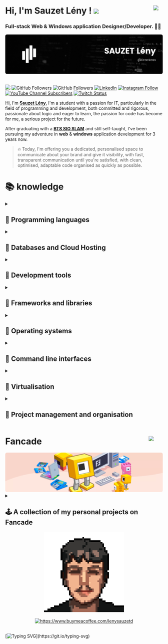 # Hi, I'm Sauzet Lény !<a href="https://github.com/Drackass/Drackass/blob/main/README_fr.md"><img align="right" src="https://cdn-icons-png.flaticon.com/512/197/197560.png" width="30px" /></a> <img width="30" src="https://raw.githubusercontent.com/MartinHeinz/MartinHeinz/master/wave.gif">
### Full-stack Web & Windows application Designer/Developer. 🧑‍💻

<picture>
  <source media="(prefers-color-scheme: dark)" srcset="https://github.com/Drackass/Drackass/blob/main/banner-dark.png">
  <source media="(prefers-color-scheme: light)" srcset="https://github.com/Drackass/Drackass/blob/main/banner-light.png">
  <img alt="Main Banner" src="https://github.com/Drackass/Drackass/blob/main/banner-dark.png">
</picture>

</br>
</br>

![](https://komarev.com/ghpvc/?username=your-github-username&style=flat&color=grey)
![GitHub Followers](https://img.shields.io/github/followers/drackass?style=social)
![GitHub Followers](https://img.shields.io/github/stars/drackass?style=social)
[![LinkedIn](https://img.shields.io/badge/LinkedIn-Connect-blue?style=social&logo=linkedin)](https://www.linkedin.com/in/lény-sauzet-931172264/)
[![Instagram Follow](https://img.shields.io/badge/Instagram-Follow-blueviolet?logo=instagram&style=social)](https://www.instagram.com/lenysauzet/)
[![YouTube Channel Subscribers](https://img.shields.io/youtube/channel/subscribers/UCQAR8f6Gq2xdSDdhVAXfWlg?style=social)](https://www.youtube.com/@drack4ss?sub_confirmation=1)
[![Twitch Status](https://img.shields.io/twitch/status/drackass?style=social)](https://twitch.com/drackass)

Hi, I'm [**Sauzet Lény**](http://ent.btssio.net/leny.sauzet/), I'm a student with a passion for IT, particularly in the field of programming and development, both committed and rigorous, passionate about logic and eager to learn, the passion for code has become for me, a serious project for the future.

After graduating with a [**BTS SIO SLAM**](https://www.onisep.fr/ressources/univers-formation/Formations/Post-bac/bts-services-informatiques-aux-organisations-option-b-solutions-logicielles-et-applications-metiers) and still self-taught, I've been pursuing my adventure in **web** & **windows** application development for 3 years now.

> 🔥 Today, I'm offering you a dedicated, personalised space to communicate about your brand and give it visibility, with fast, transparent communication until you're satisfied, with clean, optimised, adaptable code organised as quickly as possible.

# 📚 knowledge
<details>
<summary><h2>📕 Programming languages</h2></summary>
<br/>
  
[![C#](https://img.shields.io/badge/C%23-058c0b?style=for-the-badge&logo=c-sharp&logoColor=white&labelColor=058c0b)](https://docs.microsoft.com/en-us/dotnet/csharp/)

[![C++](https://img.shields.io/badge/C%2B%2B-00417b?style=for-the-badge&logo=c%2B%2B&logoColor=white&labelColor=00417b)](https://www.cplusplus.com/doc/)

[![Visual Basic](https://img.shields.io/badge/Visual%20Basic-004a85?style=for-the-badge&logo=.net&logoColor=white&labelColor=004a85)](https://docs.microsoft.com/en-us/dotnet/visual-basic/)

[![jQuery](https://img.shields.io/badge/jQuery-1064a5?style=for-the-badge&logo=jquery&logoColor=white&labelColor=1064a5)](https://api.jquery.com/)

[![HTML](https://img.shields.io/badge/HTML-d84924?style=for-the-badge&logo=html5&logoColor=white&labelColor=d84924)](https://developer.mozilla.org/en-US/docs/Web/HTML)

[![CSS](https://img.shields.io/badge/CSS-0066b6?style=for-the-badge&logo=css3&logoColor=white&labelColor=#0066b6)](https://developer.mozilla.org/en-US/docs/Web/CSS)

[![Sass](https://img.shields.io/badge/Sass-cd669a?style=for-the-badge&logo=sass&logoColor=white&labelColor=cd669a)](https://sass-lang.com/)

[![PHP](https://img.shields.io/badge/PHP-4c5789?style=for-the-badge&logo=php&logoColor=white&labelColor=4c5789)](https://www.php.net/manual/en/)

[![JavaScript](https://img.shields.io/badge/JavaScript-ead41c?style=for-the-badge&logo=javascript&logoColor=black&labelColor=ead41c)](https://developer.mozilla.org/en-US/docs/Web/JavaScript)

[![Python](https://img.shields.io/badge/Python-336d9d?style=for-the-badge&logo=python&logoColor=white&labelColor=336d9d)](https://docs.python.org/3/)

[![Node.js](https://img.shields.io/badge/Node.js-539e43?style=for-the-badge&logo=node.js&logoColor=white&labelColor=539e43)](https://nodejs.org/en/docs/)

[![Scratch](https://img.shields.io/badge/Scratch-ec9f37?style=for-the-badge&logo=scratch&logoColor=white&labelColor=ec9f37)](https://en.scratch-wiki.info/wiki/Scratch_Wiki_Home)

</details>

<details>
<summary><h2>📗 Databases and Cloud Hosting</h2></summary>
<br/>

[![GitHub Pages](https://img.shields.io/badge/GitHub%20Pages-1d2024?style=for-the-badge&logo=github&logoColor=white&labelColor=1d2024)](https://docs.github.com/en/pages)

[![MySQL](https://img.shields.io/badge/MySQL-d88700?style=for-the-badge&logo=mysql&logoColor=white&labelColor=d88700)](https://dev.mysql.com/doc/)

[![SQL Server](https://img.shields.io/badge/SQL%20Server-cf0513?style=for-the-badge&logo=microsoft%20sql%20server&logoColor=white&labelColor=cf0513)](https://docs.microsoft.com/en-us/sql/ssms/sql-server-management-studio-ssms)

[![MariaDB](https://img.shields.io/badge/MariaDB-c0765a?style=for-the-badge&logo=mariadb&logoColor=white&labelColor=c0765a)](https://mariadb.com/docs/)

[![Oracle](https://img.shields.io/badge/Oracle-be4331?style=for-the-badge&logo=oracle&logoColor=white&labelColor=be4331)](https://docs.oracle.com/en/)

[![SQLite](https://img.shields.io/badge/SQLite-1398e0?style=for-the-badge&logo=sqlite&logoColor=white&labelColor=1398e0)](https://www.sqlite.org/docs.html)

[![PhpMyAdmin](https://img.shields.io/badge/PhpMyAdmin-ff9800?style=for-the-badge&logo=phpmyadmin&logoColor=white&labelColor=ff9800)](https://docs.phpmyadmin.net/en/)

[![HeidiSQL](https://img.shields.io/badge/HeidiSQL-328400?style=for-the-badge&labelColor=328400)](https://www.heidisql.com/help.php)

[![AJAX](https://img.shields.io/badge/AJAX-308bc9?style=for-the-badge&logo=ajax&logoColor=white)](https://api.jquery.com/category/ajax/)

[![SQL](https://img.shields.io/badge/SQL-3199da?style=for-the-badge&logoColor=white&labelColor=3199da)](https://www.w3schools.com/sql/)

</details>

<details>
<summary><h2>📘 Development tools</h2></summary>
<br/>

[![Visual Studio](https://img.shields.io/badge/Visual%20Studio-662e93?style=for-the-badge&logo=visual%20studio&logoColor=white&labelColor=662e93)](https://docs.microsoft.com/en-us/visualstudio/)

[![VS Code](https://img.shields.io/badge/VS%20Code-038fd6?style=for-the-badge&logo=visual%20studio%20code&logoColor=white&labelColor=038fd6)](https://code.visualstudio.com/docs/)

[![NetBeans](https://img.shields.io/badge/NetBeans-1a65bc?style=for-the-badge&logo=apache%20netbeans%20ide&logoColor=white&labelColor=1a65bc)](https://netbeans.apache.org/kb/docs/)

[![Stack Overflow](https://img.shields.io/badge/Stack%20Overflow-f48024?style=for-the-badge&logo=stack-overflow&logoColor=white&labelColor=f48024)](https://stackoverflow.com/)

[![Chat GPT](https://img.shields.io/badge/Chat%20GPT-15997a?style=for-the-badge&logo=openai&logoColor=white&labelColor=15997a)](https://platform.openai.com/docs/)

[![Fancade](https://img.shields.io/badge/Fancade-%23edaf00?style=for-the-badge&logo=Square&logoColor=white&labelColor=edaf00)](https://www.fancade.com/)

[![UwAmp](https://img.shields.io/badge/UwAmp-2e2fad?style=for-the-badge&logo=apache&logoColor=white&labelColor=2e2fad)](https://www.uwamp.com/en/)

[![Wamp](https://img.shields.io/badge/Wamp-f70094?style=for-the-badge&logo=webflow&logoColor=white&labelColor=f70094)](https://www.wampserver.com/en/)

</details>

<details>
<summary><h2>📙 Frameworks and libraries</h2></summary>
<br/>
  
[![Bootstrap](https://img.shields.io/badge/Bootstrap-553e7a?style=for-the-badge&logo=bootstrap&logoColor=white&labelColor=553e7a)](https://getbootstrap.com/docs/)

[![Tailwind CSS](https://img.shields.io/badge/Tailwind%20CSS-01b7d6?style=for-the-badge&logo=tailwind%20css&logoColor=white&labelColor=01b7d6)](https://tailwindcss.com/docs/)

[![.NET Framework](https://img.shields.io/badge/.NET%20Framework-5027d5?style=for-the-badge&logo=.net&logoColor=white&labelColor=5027d5)](https://docs.microsoft.com/en-us/dotnet/framework/)

[![Arduino](https://img.shields.io/badge/Arduino-00979c?style=for-the-badge&logo=arduino&logoColor=white&labelColor=00979c)](https://www.arduino.cc/reference/en/)

[![WordPress](https://img.shields.io/badge/WordPress-00769c?style=for-the-badge&logo=wordpress&logoColor=white&labelColor=00769c)](https://wordpress.org/support/)

[![Webflow](https://img.shields.io/badge/Webflow-4353FF?style=for-the-badge&logo=webflow&logoColor=white&labelColor=4353FF)](https://university.webflow.com/)

[![React](https://img.shields.io/badge/React-61DAFB?style=for-the-badge&logo=react&logoColor=white&labelColor=61DAFB)](https://reactjs.org/docs/)

[![Next.js](https://img.shields.io/badge/Next.js-000000?style=for-the-badge&logo=next.js&logoColor=white&labelColor=000000)](https://nextjs.org/docs/)

</details>

<details>
<summary><h2>📓 Operating systems</h2></summary>
<br/>
  
[![Linux](https://img.shields.io/badge/Linux-ffb400?style=for-the-badge&logo=linux&logoColor=white&labelColor=ffb400)]()

[![Windows](https://img.shields.io/badge/Windows-00afef?style=for-the-badge&logo=windows&logoColor=white&labelColor=00afef)]()

</details>

<details>
<summary><h2>📒 Command line interfaces</h2></summary>
<br/>
  
[![Bash](https://img.shields.io/badge/Bash-3e474a?style=for-the-badge&logo=gnu%20bash&logoColor=white&labelColor=3e474a)](https://www.gnu.org/software/bash/manual/bash.html)

[![PowerShell](https://img.shields.io/badge/PowerShell-207bcc?style=for-the-badge&logo=powershell&logoColor=white&labelColor=207bcc)](https://docs.microsoft.com/en-us/powershell/)

</details>

<details>
<summary><h2>📔 Virtualisation</h2></summary>
<br/>

[![VM VirtualBox](https://img.shields.io/badge/VM%20VirtualBox-21416a?style=for-the-badge&logo=virtualbox&logoColor=white&labelColor=21416a)](https://www.virtualbox.org/wiki/Documentation)

[![Docker](https://img.shields.io/badge/Docker-2496ed?style=for-the-badge&logo=docker&logoColor=white&labelColor=#2496ed)](https://docs.docker.com/)

</details>

<details>
<summary><h2>📃 Project management and organisation</h2></summary>
<br/>
  
[![Notion](https://img.shields.io/badge/Notion-f7f6f3?style=for-the-badge&logo=notion&logoColor=black&labelColor=f7f6f3)](https://www.notion.so/product)

[![Trello](https://img.shields.io/badge/Trello-0079bf?style=for-the-badge&logo=trello&logoColor=white&labelColor=0079bf)](https://help.trello.com/)

[![Obsidian](https://img.shields.io/badge/Obsidian-4934a1?style=for-the-badge&logo=obsidian&logoColor=white&labelColor=4934a1)](https://help.obsidian.md/)

[![Discord](https://img.shields.io/badge/Discord-5662f6?style=for-the-badge&logo=discord&logoColor=white&labelColor=5662f6)](https://support.discord.com/hc/en-us)

[![Git](https://img.shields.io/badge/Git-f05033?style=for-the-badge&logo=git&logoColor=white&labelColor=f05033)](https://git-scm.com/doc)

[![GitHub](https://img.shields.io/badge/GitHub-1d2024?style=for-the-badge&logo=github&logoColor=white&labelColor=1d2024)](https://docs.github.com/en)

</details>

# Fancade <a href="https://www.fancade.com/"><img align="right" src="https://www.fancade.com/press/fancade-mascot.png" width="45px" /></a>

<img alt="fancade banner" src="https://github.com/Drackass/Drackass/blob/main/banner-fancade.png">

<details>
<summary><h2>🕹️ A collection of my personal projects on Fancade</h2></summary>
<br/>
  
<table style="width:100%">
<tr>
<td>
<a href="https://play.fancade.com/64804F37FCD99A0D">
<img src="https://www.fancade.com/images/64804F37FCD99A0D.jpg">
</a>
</td>
<td>
<a href="https://play.fancade.com/6460AD3DC0E94F7D">
<img src="https://www.fancade.com/images/6460AD3DC0E94F7D.jpg">
</a>
</td>
<td>
<a href="https://play.fancade.com/63F79C3910E0E75B">
<img src="https://www.fancade.com/images/63F79C3910E0E75B.jpg">
</a>
</td>
<td>
<a href="https://play.fancade.com/63A5F1C06902974F">
<img src="https://www.fancade.com/images/63A5F1C06902974F.jpg">
</a>
</td>
</tr>

<tr>
<td>
<a href="https://play.fancade.com/635684E6B16CC9B5">
<img src="https://www.fancade.com/images/635684E6B16CC9B5.jpg">
</a>
</td>
<td>
<a href="https://play.fancade.com/633980F3D474E8D4">
<img src="https://www.fancade.com/images/633980F3D474E8D4.jpg">
</a>
</td>
<td>
<a href="https://play.fancade.com/6302A35860C1225B">
<img src="https://www.fancade.com/images/6302A35860C1225B.jpg">
</a>
</td>
<td>
<a href="https://play.fancade.com/62FA3EAB3F74DED1">
<img src="https://www.fancade.com/images/62FA3EAB3F74DED1.jpg">
</a>
</td>
</tr>

<tr>
<td>
<a href="https://play.fancade.com/62F94B81E4C9B1CC">
<img src="https://www.fancade.com/images/62F94B81E4C9B1CC.jpg">
</a>
</td>
<td>
<a href="https://play.fancade.com/62F28E56FC46F03E">
<img src="https://www.fancade.com/images/62F28E56FC46F03E.jpg">
</a>
</td>
<td>
<a href="https://play.fancade.com/62E505FE215783C5">
<img src="https://www.fancade.com/images/62E505FE215783C5.jpg">
</a>
</td>
<td>
<a href="https://play.fancade.com/62D49AA505A17347">
<img src="https://www.fancade.com/images/62D49AA505A17347.jpg">
</a>
</td>
</tr>

<tr>
<td>
<a href="https://play.fancade.com/62CAEE85CDD98FBA">
<img src="https://www.fancade.com/images/62CAEE85CDD98FBA.jpg">
</a>
</td>
<td>
<a href="https://play.fancade.com/62C591C18D4D6372">
<img src="https://www.fancade.com/images/62C591C18D4D6372.jpg">
</a>
</td>
<td>
<a href="https://play.fancade.com/6287746E389A3201">
<img src="https://www.fancade.com/images/6287746E389A3201.jpg">
</a>
</td>
<td>
<a href="https://play.fancade.com/628A370DD74AA768">
<img src="https://www.fancade.com/images/628A370DD74AA768.jpg">
</a>
</td>
</tr>

<tr>
<td>
<a href="https://play.fancade.com/61EC14298B64A5E8">
<img src="https://www.fancade.com/images/61EC14298B64A5E8.jpg">
</a>
</td>
<td>
<a href="https://play.fancade.com/62841BD8B4AD7465">
<img src="https://www.fancade.com/images/62841BD8B4AD7465.jpg">
</a>
</td>
<td>
<a href="https://play.fancade.com/626433ED4DFFFCC4">
<img src="https://www.fancade.com/images/626433ED4DFFFCC4.jpg">
</a>
</td>
<td>
<a href="https://play.fancade.com/61A374C41892AF00">
<img src="https://www.fancade.com/images/61A374C41892AF00.jpg">
</a>
</td>
</tr>

<tr>
<td>
<a href="https://play.fancade.com/621FD862B546FFDF">
<img src="https://www.fancade.com/images/621FD862B546FFDF.jpg">
</a>
</td>
<td>
<a href="https://play.fancade.com/61FBFD7405CE9282">
<img src="https://www.fancade.com/images/61FBFD7405CE9282.jpg">
</a>
</td>
<td>
<a href="https://play.fancade.com/610963CFCD5473C6">
<img src="https://www.fancade.com/images/610963CFCD5473C6.jpg">
</a>
</td>
<td>
<a href="https://play.fancade.com/61E49A1BAAB31A3F">
<img src="https://www.fancade.com/images/61E49A1BAAB31A3F.jpg">
</a>
</td>
</tr>

<tr>
<td>
<a href="https://play.fancade.com/61C9E5817D166AE5">
<img src="https://www.fancade.com/images/61C9E5817D166AE5.jpg">
</a>
</td>
<td>
<a href="https://play.fancade.com/61ED3B357DA0659C">
<img src="https://www.fancade.com/images/61ED3B357DA0659C.jpg">
</a>
</td>
<td>
<a href="https://play.fancade.com/61EDA1EC375FF05A">
<img src="https://www.fancade.com/images/61EDA1EC375FF05A.jpg">
</a>
</td>
<td>
<a href="https://play.fancade.com/610D26FB7E67D253">
<img src="https://www.fancade.com/images/610D26FB7E67D253.jpg">
</a>
</td>
</tr>

<tr>
<td>
<a href="https://play.fancade.com/61BF7845F5727F3E">
<img src="https://www.fancade.com/images/61BF7845F5727F3E.jpg">
</a>
</td>
<td>
<a href="https://play.fancade.com/611103E16D6848B4">
<img src="https://www.fancade.com/images/611103E16D6848B4.jpg">
</a>
</td>
<td>
<a href="https://play.fancade.com/61E526530DA3D580">
<img src="https://www.fancade.com/images/61E526530DA3D580.jpg">
</a>
</td>
<td>
<a href="https://play.fancade.com/610CE3EF160BD249">
<img src="https://www.fancade.com/images/610CE3EF160BD249.jpg">
</a>
</td>
</tr>

<tr>
<td>
<a href="https://play.fancade.com/60FC3E3C0F1D16A6">
<img src="https://www.fancade.com/images/60FC3E3C0F1D16A6.jpg">
</a>
</td>
<td>
<a href="https://play.fancade.com/61EC7B608CAEEAF0">
<img src="https://www.fancade.com/images/61EC7B608CAEEAF0.jpg">
</a>
</td>
<td>
<a href="https://play.fancade.com/60CC5815FCB74D24">
<img src="https://www.fancade.com/images/60CC5815FCB74D24.jpg">
</a>
</td>
<td>
<a href="https://play.fancade.com/61BA1834354C1827">
<img src="https://www.fancade.com/images/61BA1834354C1827.jpg">
</a>
</td>
</tr>
</table>

</details>

<div align="center">
  <img alt="Pixel art of sauzet lény" src="https://github.com/Drackass/Drackass/blob/main/me.png">  
  </br>
  </br>
  <a href="https://www.buymeacoffee.com/lenysauzetd"> 
    <img src="https://cdn.buymeacoffee.com/buttons/v2/default-yellow.png" width="250" alt="https://www.buymeacoffee.com/lenysauzetd" />
  </a>
</div>

</br>

[![Typing SVG](https://readme-typing-svg.demolab.com?font=Source+Code+Pro+&size=30&pause=2001&color=656D76&background=FFFFFF00&center=true&width=2000&height=40&lines=In+the+world+of+programming%2C+every+bug+is+an+opportunity+to+learn+and+progress.;Code+is+poetry+in+motion%2C+transforming+abstract+ideas+into+tangible+reality.;The+best+code+is+code+that+needs+no+comment%2C+because+it's+so+clear+and+elegant+that+it+speaks+for+itself.;Development+is+an+art+where+the+limits+are+pushed+back+every+day%2C+and+where+imagination+is+the+only+constraint.;The+developer+is+not+a+creator+of+software%2C+but+a+sculptor+of+logic.;In+development%2C+patience+is+a+virtue%2C+perseverance+is+a+skill+and+passion+is+a+necessity.;Programming+is+a+subtle+dance+between+human+intelligence+and+the+power+of+machines.;Development+is+like+an+infinite+jigsaw+puzzle%3A+each+line+of+code+is+a+piece+that+fits+together+to+create+a+functional+whole.;The+quality+of+a+code+is+not+measured+by+its+length%2C+but+by+its+clarity+and+its+ability+to+solve+problems.;The+real+power+of+development+lies+in+collaboration%3A+together+we+can+achieve+incredible+things.)](https://git.io/typing-svg)

